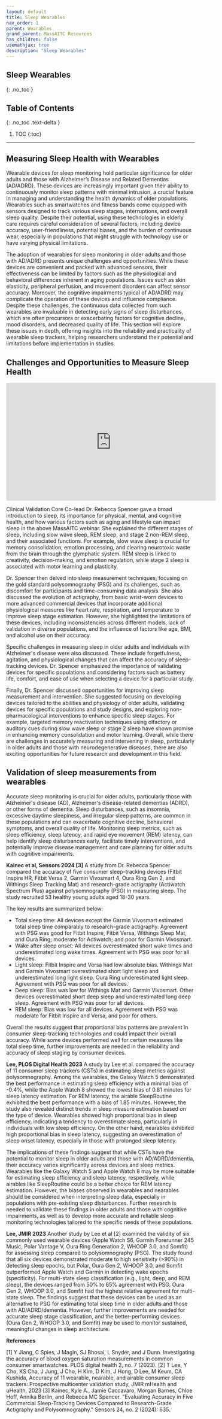 ```yaml
---
layout: default
title: Sleep Wearables
nav_order: 1
parent: Wearables
grand_parent: MassAITC Resources
has_children: false
usemathjax: true
description: "Sleep Wearables"
---
```

## Sleep Wearables
{: .no_toc }

## Table of Contents
{: .no_toc .text-delta }

1. TOC
{:toc}
---

## Measuring Sleep Health with Wearables

Wearable devices for sleep monitoring hold particular significance for older adults and those with Alzheimer’s Disease and Related Dementias (AD/ADRD). These devices are increasingly important given their ability to continuously monitor sleep patterns with minimal intrusion, a crucial feature in managing and understanding the health dynamics of older populations. Wearables such as smartwatches and fitness bands come equipped with sensors designed to track various sleep stages, interruptions, and overall sleep quality. Despite their potential, using these technologies in elderly care requires careful consideration of several factors, including device accuracy, user-friendliness, potential biases, and the burden of continuous wear, especially in populations that might struggle with technology use or have varying physical limitations.

The adoption of wearables for sleep monitoring in older adults and those with AD/ADRD presents unique challenges and opportunities. While these devices are convenient and packed with advanced sensors, their effectiveness can be limited by factors such as the physiological and behavioral differences inherent in aging populations. Issues such as skin elasticity, peripheral perfusion, and movement disorders can affect sensor accuracy. Moreover, the cognitive impairments typical of AD/ADRD may complicate the operation of these devices and influence compliance. Despite these challenges, the continuous data collected from such wearables are invaluable in detecting early signs of sleep disturbances, which are often precursors or exacerbating factors for cognitive decline, mood disorders, and decreased quality of life. This section will explore these issues in depth, offering insights into the reliability and practicality of wearable sleep trackers, helping researchers understand their potential and limitations before implementation in studies.

## Challenges and Opportunities to Measure Sleep Health

<iframe width="560" height="315" src="https://www.youtube.com/embed/wmz-rMzTMDU?si=r6YCPgAGQVZH2nc-" title="YouTube video player" frameborder="0" allow="accelerometer; autoplay; clipboard-write; encrypted-media; gyroscope; picture-in-picture; web-share" referrerpolicy="strict-origin-when-cross-origin" allowfullscreen></iframe>

Clinical Validation Core Co-lead Dr. Rebecca Spencer gave a broad introduction to sleep, its importance for physical, mental, and cognitive health, and how various factors such as aging and lifestyle can impact sleep in the above MassAITC webinar. She explained the different stages of sleep, including slow wave sleep, REM sleep, and stage 2 non-REM sleep, and their associated functions. For example, slow wave sleep is crucial for memory consolidation, emotion processing, and clearing neurotoxic waste from the brain through the glymphatic system. REM sleep is linked to creativity, decision-making, and emotion regulation, while stage 2 sleep is associated with motor learning and plasticity.

Dr. Spencer then delved into sleep measurement techniques, focusing on the gold standard polysomnography (PSG) and its challenges, such as discomfort for participants and time-consuming data analysis. She also discussed the evolution of actigraphy, from basic wrist-worn devices to more advanced commercial devices that incorporate additional physiological measures like heart rate, respiration, and temperature to improve sleep stage estimation. However, she highlighted the limitations of these devices, including inconsistencies across different models, lack of validation in diverse populations, and the influence of factors like age, BMI, and alcohol use on their accuracy.

Specific challenges in measuring sleep in older adults and individuals with Alzheimer's disease were also discussed. These include forgetfulness, agitation, and physiological changes that can affect the accuracy of sleep-tracking devices. Dr. Spencer emphasized the importance of validating devices for specific populations and considering factors such as battery life, comfort, and ease of use when selecting a device for a particular study.

Finally, Dr. Spencer discussed opportunities for improving sleep measurement and intervention. She suggested focusing on developing devices tailored to the abilities and physiology of older adults, validating devices for specific populations and study designs, and exploring non-pharmacological interventions to enhance specific sleep stages. For example, targeted memory reactivation techniques using olfactory or auditory cues during slow wave sleep or stage 2 sleep have shown promise in enhancing memory consolidation and motor learning. Overall, while there are challenges in accurately measuring and intervening in sleep, particularly in older adults and those with neurodegenerative diseases, there are also exciting opportunities for future research and development in this field.

## Validation of sleep measurements from wearables

Accurate sleep monitoring is crucial for older adults, particularly those with Alzheimer's disease (AD), Alzheimer's disease-related dementias (ADRD), or other forms of dementia. Sleep disturbances, such as insomnia, excessive daytime sleepiness, and irregular sleep patterns, are common in these populations and can exacerbate cognitive decline, behavioral symptoms, and overall quality of life. Monitoring sleep metrics, such as sleep efficiency, sleep latency, and rapid eye movement (REM) latency, can help identify sleep disturbances early, facilitate timely interventions, and potentially improve disease management and care planning for older adults with cognitive impairments.

**Kainec et al, Sensors 2024 [3]** A study from Dr. Rebecca Spencer compared the accuracy of five consumer sleep-tracking devices (Fitbit Inspire HR, Fitbit Versa 2, Garmin Vivosmart 4, Oura Ring Gen 2, and Withings Sleep Tracking Mat) and research-grade actigraphy (Actiwatch Spectrum Plus) against polysomnography (PSG) in measuring sleep. The study recruited 53 healthy young adults aged 18-30 years. 

The key results are summarized below:
* Total sleep time: All devices except the Garmin Vivosmart estimated total sleep time comparably to research-grade actigraphy. Agreement with PSG was good for Fitbit Inspire, Fitbit Versa, Withings Sleep Mat, and Oura Ring; moderate for Actiwatch; and poor for Garmin Vivosmart.
* Wake after sleep onset: All devices overestimated short wake times and underestimated long wake times. Agreement with PSG was poor for all devices.
* Light sleep: Fitbit Inspire and Versa had low absolute bias. Withings Mat and Garmin Vivosmart overestimated short light sleep and underestimated long light sleep. Oura Ring underestimated light sleep. Agreement with PSG was poor for all devices.
* Deep sleep: Bias was low for Withings Mat and Garmin Vivosmart. Other devices overestimated short deep sleep and underestimated long deep sleep. Agreement with PSG was poor for all devices.
* REM sleep: Bias was low for all devices. Agreement with PSG was moderate for Fitbit Inspire and Versa, and poor for others.

Overall the results suggest that proportional bias patterns are prevalent in consumer sleep-tracking technologies and could impact their overall accuracy. While some devices performed well for certain measures like total sleep time, further improvements are needed in the reliability and accuracy of sleep staging by consumer devices.

**Lee, PLOS Digital Health 2023** 
A study by Lee et al. compared the accuracy of 11 consumer sleep trackers (CSTs) in estimating sleep metrics against polysomnography. Among the wearables, the Galaxy Watch 5 demonstrated the best performance in estimating sleep efficiency with a minimal bias of -0.4\%, while the Apple Watch 8 showed the lowest bias of 0.81 minutes for sleep latency estimation. For REM latency, the airable SleepRoutine exhibited the best performance with a bias of 1.85 minutes. However, the study also revealed distinct trends in sleep measure estimation based on the type of device. Wearables showed high proportional bias in sleep efficiency, indicating a tendency to overestimate sleep, particularly in individuals with low sleep efficiency. On the other hand, nearables exhibited high proportional bias in sleep latency, suggesting an overestimation of sleep onset latency, especially in those with prolonged sleep latency.

The implications of these findings suggest that while CSTs have the potential to monitor sleep in older adults and those with AD/ADRD/dementia, their accuracy varies significantly across devices and sleep metrics. Wearables like the Galaxy Watch 5 and Apple Watch 8 may be more suitable for estimating sleep efficiency and sleep latency, respectively, while airables like SleepRoutine could be a better choice for REM latency estimation. However, the biases observed in wearables and nearables should be considered when interpreting sleep data, especially in populations with pre-existing sleep disturbances. Further research is needed to validate these findings in older adults and those with cognitive impairments, as well as to develop more accurate and reliable sleep monitoring technologies tailored to the specific needs of these populations.

**Lee, JMIR 2023**
Another study by Lee et al [2] examined the validity of six commonly used wearable devices (Apple Watch S6, Garmin Forerunner 245 Music, Polar Vantage V, Oura Ring Generation 2, WHOOP 3.0, and Somfit) for assessing sleep compared to polysomnography (PSG). The study found that all six devices demonstrated moderate to high sensitivity (>90\%) in detecting sleep epochs, but Polar, Oura Gen 2, WHOOP 3.0, and Somfit outperformed Apple Watch and Garmin in detecting wake epochs (specificity). For multi-state sleep classification (e.g., light, deep, and REM sleep), the devices ranged from 50\% to 65\% agreement with PSG. Oura Gen 2, WHOOP 3.0, and Somfit had the highest relative agreement for multi-state sleep. The findings suggest that these devices can be used as an alternative to PSG for estimating total sleep time in older adults and those with AD/ADRD/dementia. However, further improvements are needed for accurate sleep stage classification, and the better-performing devices (Oura Gen 2, WHOOP 3.0, and Somfit) may be used to monitor sustained, meaningful changes in sleep architecture.

**References**

[1] Y Jiang, C Spies, J Magin, SJ Bhosai, L Snyder, and J Dunn. Investigating the accuracy of blood oxygen saturation measurements in common consumer smartwatches. PLOS digital health 2, no. 7 (2023).
[2]  T Lee, Y Cho, KS Cha, J Jung, J Cho, H Kim, D Kim, J Hong, D Lee, M Keum, CA Kushida, Accuracy of 11 wearable, nearable, and airable consumer sleep trackers: Prospective multicenter validation study, JMIR mHealth and uHealth, 2023
[3] Kainec, Kyle A., Jamie Caccavaro, Morgan Barnes, Chloe Hoff, Annika Berlin, and Rebecca MC Spencer. "Evaluating Accuracy in Five Commercial Sleep-Tracking Devices Compared to Research-Grade Actigraphy and Polysomnography." Sensors 24, no. 2 (2024): 635.
